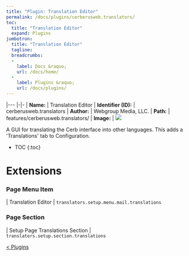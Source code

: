 ```yaml
---
title: "Plugin: Translation Editor"
permalink: /docs/plugins/cerberusweb.translators/
toc:
  title: "Translation Editor"
  expand: Plugins
jumbotron:
  title: "Translation Editor"
  tagline: 
  breadcrumbs:
  -
    label: Docs &raquo;
    url: /docs/home/
  -
    label: Plugins &raquo;
    url: /docs/plugins/
---
```


|---
|-|-
| **Name:** | Translation Editor
| **Identifier (ID):** | cerberusweb.translators
| **Author:** | Webgroup Media, LLC.
| **Path:** | features/cerberusweb.translators/
| **Image:** | <img src="/assets/images/plugins/cerberusweb.translators.png" class="screenshot">

A GUI for translating the Cerb interface into other languages.  This adds a 'Translations' tab to Configuration.

* TOC
{:toc}

# Extensions

### Page Menu Item

| Translation Editor | `translators.setup.menu.mail.translations`


### Page Section

| Setup Page Translations Section | `translators.setup.section.translations`


<div class="section-nav">
	<div class="left">
		<a href="/docs/plugins/#plugins" class="prev">&lt; Plugins</a>
	</div>
	<div class="right align-right">
	</div>
</div>
<div class="clear"></div>
